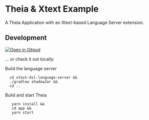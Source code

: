 # Theia & Xtext Example

A Theia Application with an Xtext-based Language Server extension.

## Development

[![Open in Gitpod](https://gitpod.io/button/open-in-gitpod.svg)](https://gitpod.io/#https://github.com/theia-ide/theia-xtext)

... or check it out locally:

Build the language server
```
  cd xtext-dsl-language-server &&
  ./gradlew shadowJar &&
  cd ..
```

Build and start Theia
```
   yarn install &&
   cd app &&
   yarn start
```
